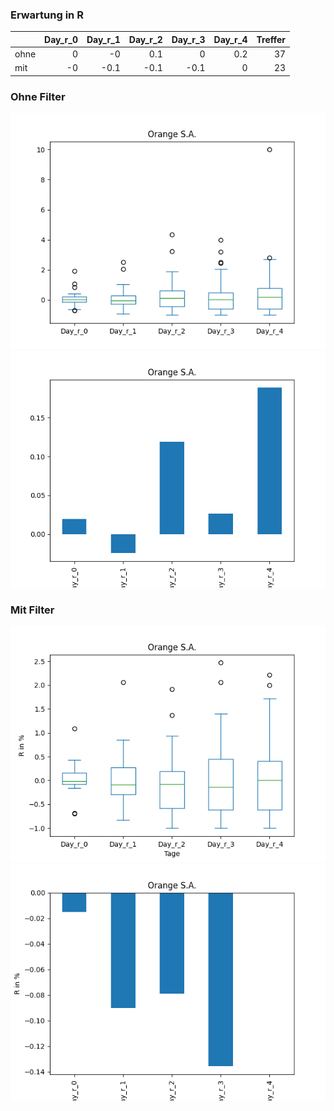 ### Erwartung in R
|      |   Day_r_0 |   Day_r_1 |   Day_r_2 |   Day_r_3 |   Day_r_4 |   Treffer |
|:-----|----------:|----------:|----------:|----------:|----------:|----------:|
| ohne |         0 |      -0   |       0.1 |       0   |       0.2 |        37 |
| mit  |        -0 |      -0.1 |      -0.1 |      -0.1 |       0   |        23 |

### Ohne Filter
![image info](./data/ORAN_box_all.png)
![image info](./data/ORAN_median_all.png)

### Mit Filter
![image info](./data/ORAN_box_filtered.png)
![image info](./data/ORAN_median_filtered.png)